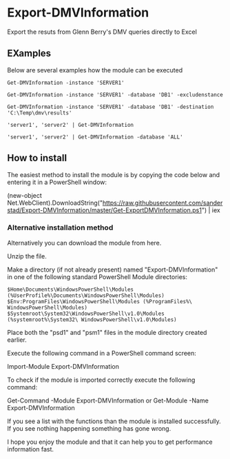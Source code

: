 # Export-DMVInformation
Export the resuts from Glenn Berry's DMV queries directly to Excel

## EXamples

Below are several examples how the module can be executed

    Get-DMVInformation -instance 'SERVER1'

    Get-DMVInformation -instance 'SERVER1' -database 'DB1' -excludenstance

    Get-DMVInformation -instance 'SERVER1' -database 'DB1' -destination 'C:\Temp\dmv\results'

    'server1', 'server2' | Get-DMVInformation

    'server1', 'server2' | Get-DMVInformation -database 'ALL'


## How to install

The easiest method to install the module is by copying the code below and entering it in a PowerShell window:

(new-object Net.WebClient).DownloadString("https://raw.githubusercontent.com/sanderstad/Export-DMVInformation/master/Get-ExportDMVInformation.ps1") | iex

### Alternative installation method

Alternatively you can download the module from here.

Unzip the file.

Make a directory (if not already present) named "Export-DMVInformation" in one of the following standard PowerShell Module directories:

    $Home\Documents\WindowsPowerShell\Modules (%UserProfile%\Documents\WindowsPowerShell\Modules)
    $Env:ProgramFiles\WindowsPowerShell\Modules (%ProgramFiles%\ WindowsPowerShell\Modules)
    $Systemroot\System32\WindowsPowerShell\v1.0\Modules (%systemroot%\System32\ WindowsPowerShell\v1.0\Modules)

Place both the "psd1" and "psm1" files in the module directory created earlier.

Execute the following command in a PowerShell command screen:

Import-Module Export-DMVInformation

To check if the module is imported correctly execute the following command:

Get-Command -Module Export-DMVInformation or Get-Module -Name Export-DMVInformation

If you see a list with the functions than the module is installed successfully. If you see nothing happening something has gone wrong.

I hope you enjoy the module and that it can help you to get performance information fast.
